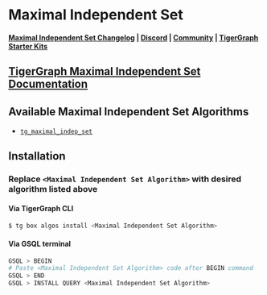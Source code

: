 
# Maximal Independent Set

#### [Maximal Independent Set Changelog](https://github.com/karimsaraipour/gsql-graph-algorithms/blob/master/algorithms/Path/maximal_independent_set/CHANGELOG.md) | [Discord](https://discord.gg/vFbmPyvJJN) | [Community](https://community.tigergraph.com) | [TigerGraph Starter Kits](https://github.com/zrougamed/TigerGraph-Starter-Kits-Parser)

## [TigerGraph Maximal Independent Set Documentation](https://docs.tigergraph.com/tigergraph-platform-overview/graph-algorithm-library#maximal-independent-set)

## Available Maximal Independent Set Algorithms 

* [`tg_maximal_indep_set`](https://github.com/karimsaraipour/gsql-graph-algorithms/blob/master/algorithms/Path/maximal_independent_set/tg_maximal_indep_set.gsql)

## Installation 

### Replace `<Maximal Independent Set Algorithm>` with desired algorithm listed above 

#### Via TigerGraph CLI

```bash
$ tg box algos install <Maximal Independent Set Algorithm>
```

#### Via GSQL terminal

```bash
GSQL > BEGIN
# Paste <Maximal Independent Set Algorithm> code after BEGIN command
GSQL > END 
GSQL > INSTALL QUERY <Maximal Independent Set Algorithm>
```